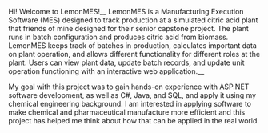 Hi! Welcome to LemonMES!__
 
LemonMES is a Manufacturing Execution Software (MES) designed to track production at a simulated citric acid plant that friends of mine designed for their senior capstone project. The plant runs in batch configuration and produces citric acid from biomass. LemonMES keeps track of batches in production, calculates important data on plant operation, and allows different functionality for different roles at the plant. Users can view plant data, update batch records, and update unit operation functioning with an interactive web application.__

My goal with this project was to gain hands-on experience with ASP.NET software development, as well as C#, Java, and SQL, and apply it using my chemical engineering background. I am interested in applying software to make chemical and pharmaceutical manufacture more efficient and this project has helped me think about how that can be applied in the real world.
